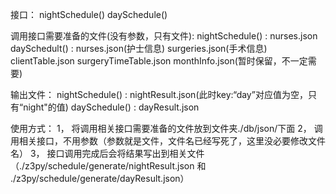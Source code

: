 接口：
	nightSchedule()
	daySchedule()

调用接口需要准备的文件(没有参数，只有文件):
 	nightSchedule() : nurses.json
 	daySchedult() : nurses.json(护士信息)
 					surgeries.json(手术信息)
 					clientTable.json
 					surgeryTimeTable.json
 					monthInfo.json(暂时保留，不一定需要)

输出文件：
	nightSchedule() : nightResult.json(此时key:“day”对应值为空，只有“night"的值)
	daySchedule() : dayResult.json

使用方式：
	1， 将调用相关接口需要准备的文件放到文件夹./db/json/下面
	2， 调用相关接口，不用参数（参数就是文件，文件名已经写死了，这里没必要修改文件名）
	3， 接口调用完成后会将结果写出到相关文件（./z3py/schedule/generate/nightResult.json 和 ./z3py/schedule/generate/dayResult.json）